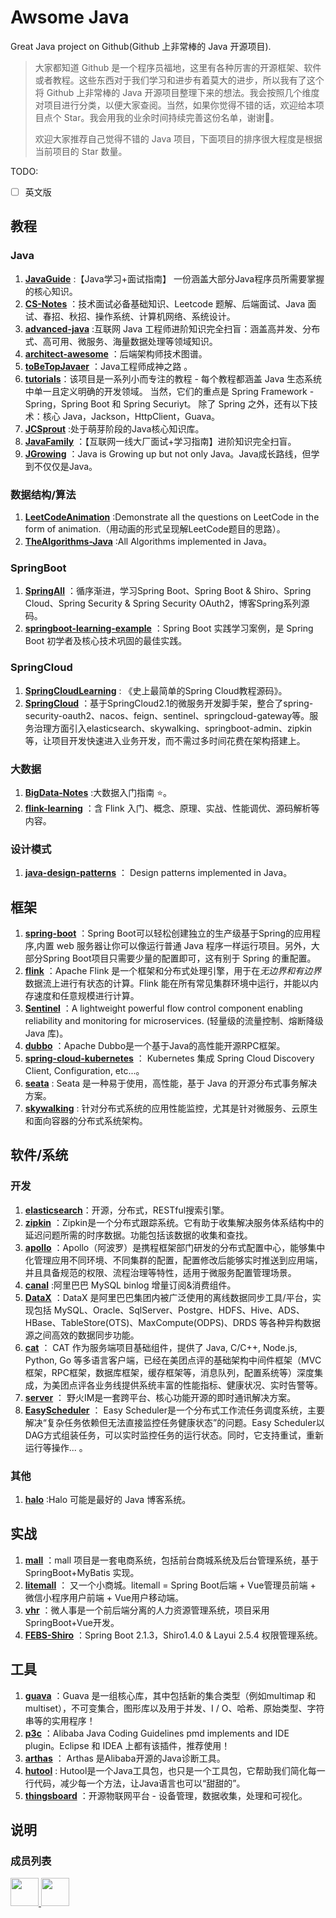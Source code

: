 # Awsome Java

Great Java project on Github(Github 上非常棒的 Java 开源项目).

> 大家都知道 Github 是一个程序员福地，这里有各种厉害的开源框架、软件或者教程。这些东西对于我们学习和进步有着莫大的进步，所以我有了这个将 Github 上非常棒的 Java 开源项目整理下来的想法。我会按照几个维度对项目进行分类，以便大家查阅。当然，如果你觉得不错的话，欢迎给本项目点个 Star。我会用我的业余时间持续完善这份名单，谢谢🙏。
>
> 欢迎大家推荐自己觉得不错的 Java 项目，下面项目的排序很大程度是根据当前项目的 Star 数量。

TODO:

- [ ] 英文版

## 教程

### Java

1. **[JavaGuide](https://github.com/Snailclimb/JavaGuide)** :【Java学习+面试指南】 一份涵盖大部分Java程序员所需要掌握的核心知识。
2. **[CS-Notes](https://github.com/CyC2018/CS-Notes)** ：技术面试必备基础知识、Leetcode 题解、后端面试、Java 面试、春招、秋招、操作系统、计算机网络、系统设计。
3.  **[advanced-java](https://github.com/doocs/advanced-java)** :互联网 Java 工程师进阶知识完全扫盲：涵盖高并发、分布式、高可用、微服务、海量数据处理等领域知识。
4. **[architect-awesome](https://github.com/xingshaocheng/architect-awesome)** ：后端架构师技术图谱。
5. **[toBeTopJavaer](https://github.com/hollischuang/toBeTopJavaer/issues)** ：Java工程师成神之路 。
6. **[tutorials](https://github.com/eugenp/tutorials)**：该项目是一系列小而专注的教程 - 每个教程都涵盖 Java 生态系统中单一且定义明确的开发领域。 当然，它们的重点是 Spring Framework  -  Spring，Spring Boot 和 Spring Securiyt。 除了 Spring 之外，还有以下技术：核心 Java，Jackson，HttpClient，Guava。
7. **[JCSprout](https://github.com/crossoverJie/JCSprout)** :处于萌芽阶段的Java核心知识库。
8. **[JavaFamily](https://github.com/AobingJava/JavaFamily)** ：【互联网一线大厂面试+学习指南】进阶知识完全扫盲。
9. **[JGrowing](https://github.com/javagrowing/JGrowing)** ：Java is Growing up but not only Java。Java成长路线，但学到不仅仅是Java。

### 数据结构/算法

1. **[LeetCodeAnimation](https://github.com/MisterBooo/LeetCodeAnimation)** :Demonstrate all the questions on LeetCode in the form of animation.（用动画的形式呈现解LeetCode题目的思路）。
2. **[TheAlgorithms-Java](https://github.com/TheAlgorithms/Java)** :All Algorithms implemented in Java。

### SpringBoot

1. **[SpringAll](https://github.com/wuyouzhuguli/SpringAll)** ：循序渐进，学习Spring Boot、Spring Boot & Shiro、Spring Cloud、Spring Security & Spring Security OAuth2，博客Spring系列源码。
2. **[springboot-learning-example](https://github.com/JeffLi1993/springboot-learning-example)** ：Spring Boot 实践学习案例，是 Spring Boot 初学者及核心技术巩固的最佳实践。

### SpringCloud

1. **[SpringCloudLearning](https://github.com/forezp/SpringCloudLearning)** : 《史上最简单的Spring Cloud教程源码》。
2. **[SpringCloud](https://github.com/zhoutaoo/SpringCloud)** ：基于SpringCloud2.1的微服务开发脚手架，整合了spring-security-oauth2、nacos、feign、sentinel、springcloud-gateway等。服务治理方面引入elasticsearch、skywalking、springboot-admin、zipkin等，让项目开发快速进入业务开发，而不需过多时间花费在架构搭建上。

### 大数据

1. **[BigData-Notes](https://github.com/heibaiying/BigData-Notes)** :大数据入门指南 ⭐️。
2. **[flink-learning](https://github.com/zhisheng17/flink-learning)** ：含 Flink 入门、概念、原理、实战、性能调优、源码解析等内容。

### 设计模式

1. **[java-design-patterns](https://github.com/iluwatar/java-design-patterns)** ： Design patterns implemented in Java。

## 框架

1. **[spring-boot](https://github.com/spring-projects/spring-boo)** ：Spring Boot可以轻松创建独立的生产级基于Spring的应用程序,内置 web 服务器让你可以像运行普通 Java 程序一样运行项目。另外，大部分Spring Boot项目只需要少量的配置即可，这有别于 Spring 的重配置。
2.  **[flink](https://github.com/apache/flink)** ：Apache Flink 是一个框架和分布式处理引擎，用于在*无边界和有边界*数据流上进行有状态的计算。Flink 能在所有常见集群环境中运行，并能以内存速度和任意规模进行计算。
3. **[Sentinel](https://github.com/alibaba/Sentinel)** ：A lightweight powerful flow control component enabling reliability and monitoring for microservices. (轻量级的流量控制、熔断降级 Java 库)。
4. **[dubbo](https://github.com/apache/dubbo)** ：Apache Dubbo是一个基于Java的高性能开源RPC框架。
5. **[spring-cloud-kubernetes](https://github.com/spring-cloud/spring-cloud-kubernetes)** ： Kubernetes 集成 Spring Cloud Discovery Client, Configuration, etc...。
6. **[seata](https://github.com/seata/seata)** : Seata 是一种易于使用，高性能，基于 Java 的开源分布式事务解决方案。
7. **[skywalking](https://github.com/apache/skywalking)** : 针对分布式系统的应用性能监控，尤其是针对微服务、云原生和面向容器的分布式系统架构。

## 软件/系统

### 开发

1. **[elasticsearch](https://github.com/elastic/elasticsearch)**：开源，分布式，RESTful搜索引擎。
2. **[zipkin](https://github.com/openzipkin/zipkin)**  ：Zipkin是一个分布式跟踪系统。它有助于收集解决服务体系结构中的延迟问题所需的时序数据。功能包括该数据的收集和查找。
3. **[apollo](https://github.com/ctripcorp/apollo)** ：Apollo（阿波罗）是携程框架部门研发的分布式配置中心，能够集中化管理应用不同环境、不同集群的配置，配置修改后能够实时推送到应用端，并且具备规范的权限、流程治理等特性，适用于微服务配置管理场景。
4. **[canal](https://github.com/alibaba/canal)** :阿里巴巴 MySQL binlog 增量订阅&消费组件。
5. **[DataX](https://github.com/alibaba/DataX)** ：DataX 是阿里巴巴集团内被广泛使用的离线数据同步工具/平台，实现包括 MySQL、Oracle、SqlServer、Postgre、HDFS、Hive、ADS、HBase、TableStore(OTS)、MaxCompute(ODPS)、DRDS 等各种异构数据源之间高效的数据同步功能。
6. **[cat](https://github.com/dianping/cat)** ： CAT 作为服务端项目基础组件，提供了 Java, C/C++, Node.js, Python, Go 等多语言客户端，已经在美团点评的基础架构中间件框架（MVC框架，RPC框架，数据库框架，缓存框架等，消息队列，配置系统等）深度集成，为美团点评各业务线提供系统丰富的性能指标、健康状况、实时告警等。
7. **[server](https://github.com/wildfirechat/server)** ： 野火IM是一套跨平台、核心功能开源的即时通讯解决方案。
8. **[EasyScheduler](https://github.com/analysys/EasyScheduler)** ： Easy Scheduler是一个分布式工作流任务调度系统，主要解决“复杂任务依赖但无法直接监控任务健康状态”的问题。Easy Scheduler以DAG方式组装任务，可以实时监控任务的运行状态。同时，它支持重试，重新运行等操作... 。

### 其他

1. **[halo](https://github.com/halo-dev/halo)** :Halo 可能是最好的 Java 博客系统。

## 实战

1. **[mall](https://github.com/macrozheng/mall)** ：mall 项目是一套电商系统，包括前台商城系统及后台管理系统，基于 SpringBoot+MyBatis 实现。 
2. **[litemall](https://github.com/linlinjava/litemall)** ： 又一个小商城。litemall = Spring Boot后端 + Vue管理员前端 + 微信小程序用户前端 + Vue用户移动端。
3. **[vhr](https://github.com/lenve/vhr)** ：微人事是一个前后端分离的人力资源管理系统，项目采用SpringBoot+Vue开发。
4. **[FEBS-Shiro](https://github.com/wuyouzhuguli/FEBS-Shiro)** ：Spring Boot 2.1.3，Shiro1.4.0 & Layui 2.5.4 权限管理系统。

## 工具

1. **[guava](https://github.com/google/guava)** ：Guava 是一组核心库，其中包括新的集合类型（例如multimap 和 multiset），不可变集合，图形库以及用于并发、I / O、哈希、原始类型、字符串等的实用程序！
2. **[p3c](https://github.com/alibaba/p3c)** ：Alibaba Java Coding Guidelines pmd implements and IDE plugin。Eclipse 和 IDEA 上都有该插件，推荐使用！
3. **[arthas](https://github.com/alibaba/arthas)**  ： Arthas 是Alibaba开源的Java诊断工具。
4. **[hutool](https://github.com/looly/hutool)** : Hutool是一个Java工具包，也只是一个工具包，它帮助我们简化每一行代码，减少每一个方法，让Java语言也可以“甜甜的”。
5. **[thingsboard](https://github.com/thingsboard/thingsboard)** ：开源物联网平台 - 设备管理，数据收集，处理和可视化。

## 说明

### 成员列表

<a href="https://github.com/Snailclimb">
    <img src="https://avatars1.githubusercontent.com/u/29880145?s=460&v=4" width="45px">
</a>

<a href="https://github.com/zhangjia">
    <img src="https://avatars3.githubusercontent.com/u/30466440?s=460&v=4" width="45px">
</a>






